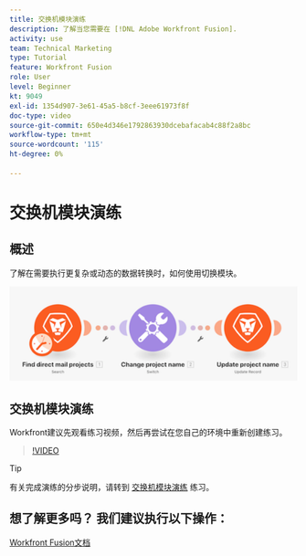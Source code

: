 ```yaml
---
title: 交换机模块演练
description: 了解当您需要在 [!DNL Adobe Workfront Fusion].
activity: use
team: Technical Marketing
type: Tutorial
feature: Workfront Fusion
role: User
level: Beginner
kt: 9049
exl-id: 1354d907-3e61-45a5-b8cf-3eee61973f8f
doc-type: video
source-git-commit: 650e4d346e1792863930dcebafacab4c88f2a8bc
workflow-type: tm+mt
source-wordcount: '115'
ht-degree: 0%

---
```


# 交换机模块演练

## 概述

了解在需要执行更复杂或动态的数据转换时，如何使用切换模块。

![使用开关模块的图像](assets/beyond-basic-modules-4.png)

## 交换机模块演练

Workfront建议先观看练习视频，然后再尝试在您自己的环境中重新创建练习。

>[!VIDEO](https://video.tv.adobe.com/v/335290/?quality=12&learn=on)

>[!TIP]
>
>有关完成演练的分步说明，请转到 [交换机模块演练](https://experienceleague.adobe.com/docs/workfront-learn/tutorials-workfront/fusion/exercises/switch-module.html?lang=en) 练习。


## 想了解更多吗？ 我们建议执行以下操作：

[Workfront Fusion文档](https://experienceleague.adobe.com/docs/workfront/using/adobe-workfront-fusion/workfront-fusion-2.html?lang=en)
